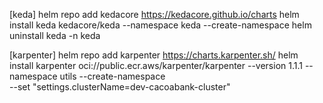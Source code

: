 [keda]
helm repo add kedacore https://kedacore.github.io/charts
helm install keda kedacore/keda --namespace keda --create-namespace
helm uninstall keda -n keda

[karpenter]
helm repo add karpenter https://charts.karpenter.sh/
helm install karpenter oci://public.ecr.aws/karpenter/karpenter --version 1.1.1 --namespace utils --create-namespace \
  --set "settings.clusterName=dev-cacoabank-cluster" 